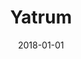 ---
layout: site
title: "Yatrum"
date: 2018-01-01
categories: [community]
version: 4.0.0
major: 4
minor: 0
patch: 0
slug: yatrum
link: https://yatrum.com/
submitter: lpolepeddi
permalink: /sites/:slug
---